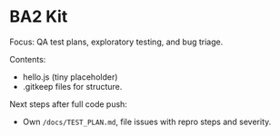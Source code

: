 # BA2 Kit

Focus: QA test plans, exploratory testing, and bug triage.

Contents:
- hello.js (tiny placeholder)
- .gitkeep files for structure.

Next steps after full code push:
- Own `/docs/TEST_PLAN.md`, file issues with repro steps and severity.
